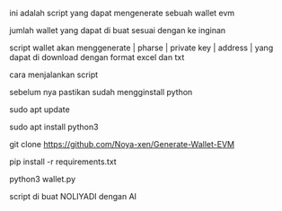 ini adalah script yang dapat mengenerate sebuah wallet evm 

jumlah wallet yang dapat di buat sesuai dengan ke inginan

script wallet akan menggenerate | pharse | private key | address | yang dapat di download dengan format excel dan txt

cara menjalankan script

sebelum nya pastikan sudah mengginstall python 

sudo apt update

sudo apt install python3

git clone https://github.com/Noya-xen/Generate-Wallet-EVM

pip install -r requirements.txt

python3 wallet.py


script di buat NOLIYADI dengan AI

